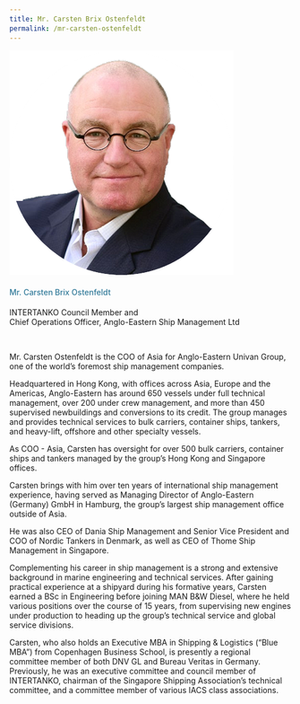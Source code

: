 ```yaml
---
title: Mr. Carsten Brix Ostenfeldt
permalink: /mr-carsten-ostenfeldt
---
```

<div class="row">
            <div class="col is-3">
              <img src="images/speakers/Carsten-Ostenfeldt.png">
            </div>
            <div class="col is-9 speaker-details">
              <h4>Mr. Carsten Brix Ostenfeldt</h4>
<p>INTERTANKO Council Member and <br>
Chief Operations Officer, Anglo-Eastern Ship Management Ltd</p><br>
<p>Mr. Carsten Ostenfeldt is the COO of Asia for Anglo-Eastern Univan Group, one of the world’s foremost ship management companies.</p><p>

Headquartered in Hong Kong, with offices across Asia, Europe and the Americas, Anglo-Eastern has around 650 vessels under full technical management, over 200 under crew management, and more than 450 supervised newbuildings and conversions to its credit. The group manages and provides technical services to bulk carriers, container ships, tankers, and heavy-lift, offshore and other specialty vessels.</p><p>
As COO - Asia, Carsten has oversight for over 500 bulk carriers, container ships and tankers managed by the group’s Hong Kong and Singapore offices.</p><p>
Carsten brings with him over ten years of international ship management experience, having served as Managing Director of Anglo-Eastern (Germany) GmbH in Hamburg, the group’s largest ship management office outside of Asia.</p><p>
He was also CEO of Dania Ship Management and Senior Vice President and COO of Nordic Tankers in Denmark, as well as CEO of Thome Ship Management in Singapore.</p><p>
Complementing his career in ship management is a strong and extensive background in marine engineering and technical services. After gaining practical experience at a shipyard during his formative years, Carsten earned a BSc in Engineering before joining MAN B&amp;W Diesel, where he held various positions over the course of 15 years, from supervising new engines under production to heading up the group’s technical service and global service divisions.</p><p>
Carsten, who also holds an Executive MBA in Shipping &amp; Logistics (“Blue MBA”) from Copenhagen Business School, is presently a regional committee member of both DNV GL and Bureau Veritas in Germany. Previously, he was an executive committee and council member of INTERTANKO, chairman of the Singapore Shipping Association’s technical committee, and a committee member of various IACS class associations.
</p>
            </div>
          </div> 
					
<style type="text/css"> 
    .is-left{
      text-align: left;
    }
    h4{
      font-weight: 500; 
      color: #337B9A !important;
    }
     .speaker-details p { text-align: justified; }
  </style>